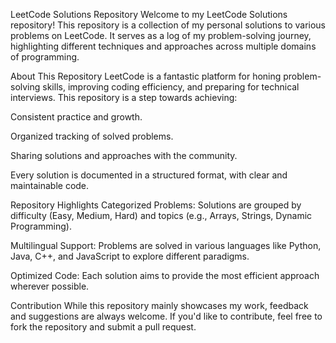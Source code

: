 LeetCode Solutions Repository
Welcome to my LeetCode Solutions repository! This repository is a collection of my personal solutions to various problems on LeetCode. It serves as a log of my problem-solving journey, highlighting different techniques and approaches across multiple domains of programming.

About This Repository
LeetCode is a fantastic platform for honing problem-solving skills, improving coding efficiency, and preparing for technical interviews. This repository is a step towards achieving:

Consistent practice and growth.

Organized tracking of solved problems.

Sharing solutions and approaches with the community.

Every solution is documented in a structured format, with clear and maintainable code.

Repository Highlights
Categorized Problems: Solutions are grouped by difficulty (Easy, Medium, Hard) and topics (e.g., Arrays, Strings, Dynamic Programming).

Multilingual Support: Problems are solved in various languages like Python, Java, C++, and JavaScript to explore different paradigms.

Optimized Code: Each solution aims to provide the most efficient approach wherever possible.

Contribution
While this repository mainly showcases my work, feedback and suggestions are always welcome. If you'd like to contribute, feel free to fork the repository and submit a pull request.
